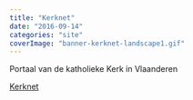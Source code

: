 ```yaml
---
title: "Kerknet"
date: "2016-09-14"
categories: "site"
coverImage: "banner-kerknet-landscape1.gif"
---
```


Portaal van de katholieke Kerk in Vlaanderen

<!--more-->

[Kerknet](http://www.kerknet.be)

